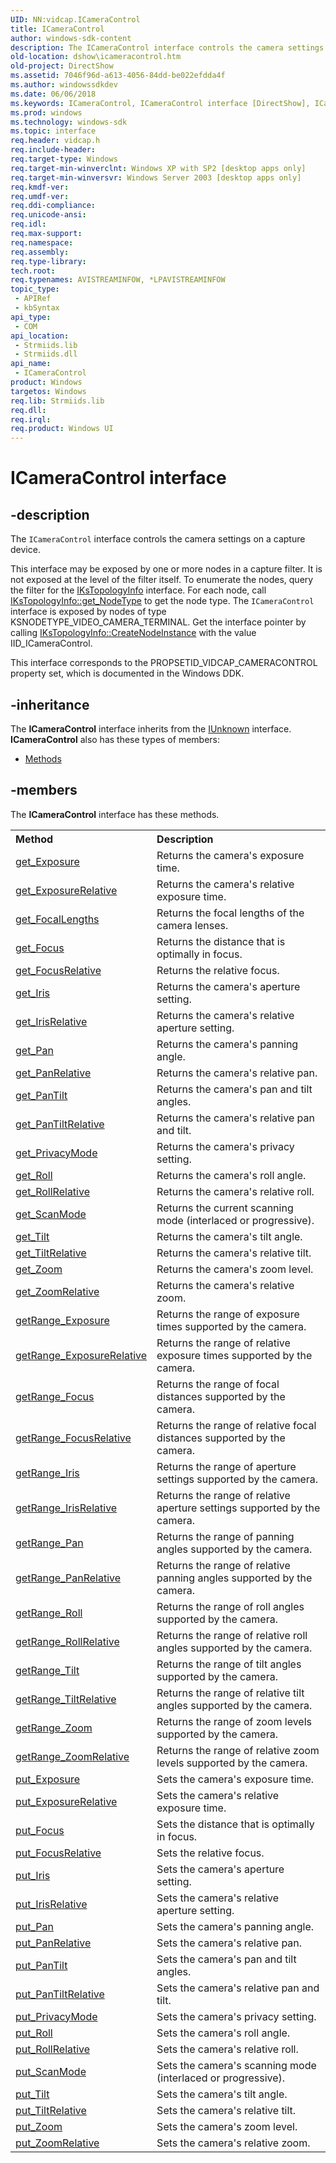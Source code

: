 ```yaml
---
UID: NN:vidcap.ICameraControl
title: ICameraControl
author: windows-sdk-content
description: The ICameraControl interface controls the camera settings on a capture device.This interface may be exposed by one or more nodes in a capture filter.
old-location: dshow\icameracontrol.htm
old-project: DirectShow
ms.assetid: 7046f96d-a613-4056-84dd-be022efdda4f
ms.author: windowssdkdev
ms.date: 06/06/2018
ms.keywords: ICameraControl, ICameraControl interface [DirectShow], ICameraControl interface [DirectShow],described, ICameraControlInterface, dshow.icameracontrol, vidcap/ICameraControl
ms.prod: windows
ms.technology: windows-sdk
ms.topic: interface
req.header: vidcap.h
req.include-header: 
req.target-type: Windows
req.target-min-winverclnt: Windows XP with SP2 [desktop apps only]
req.target-min-winversvr: Windows Server 2003 [desktop apps only]
req.kmdf-ver: 
req.umdf-ver: 
req.ddi-compliance: 
req.unicode-ansi: 
req.idl: 
req.max-support: 
req.namespace: 
req.assembly: 
req.type-library: 
tech.root: 
req.typenames: AVISTREAMINFOW, *LPAVISTREAMINFOW
topic_type:
 - APIRef
 - kbSyntax
api_type:
 - COM
api_location:
 - Strmiids.lib
 - Strmiids.dll
api_name:
 - ICameraControl
product: Windows
targetos: Windows
req.lib: Strmiids.lib
req.dll: 
req.irql: 
req.product: Windows UI
---
```


# ICameraControl interface


## -description



The <code>ICameraControl</code> interface controls the camera settings on a capture device.

This interface may be exposed by one or more nodes in a capture filter. It is not exposed at the level of the filter itself. To enumerate the nodes, query the filter for the <a href="https://msdn.microsoft.com/641a10fe-8e8c-4225-b05e-b09dfb5f2fee">IKsTopologyInfo</a> interface. For each node, call <a href="https://msdn.microsoft.com/6606d563-6a35-4595-8bb2-6cf74f7af4e7">IKsTopologyInfo::get_NodeType</a> to get the node type. The <code>ICameraControl</code> interface is exposed by nodes of type KSNODETYPE_VIDEO_CAMERA_TERMINAL. Get the interface pointer by calling <a href="https://msdn.microsoft.com/f2c7ea1d-abd6-4179-b5b7-d89837ceecd7">IKsTopologyInfo::CreateNodeInstance</a> with the value IID_ICameraControl.

This interface corresponds to the PROPSETID_VIDCAP_CAMERACONTROL property set, which is documented in the Windows DDK.




## -inheritance

The <b xmlns:loc="http://microsoft.com/wdcml/l10n">ICameraControl</b> interface inherits from the <a href="https://msdn.microsoft.com/33f1d79a-33fc-4ce5-a372-e08bda378332">IUnknown</a> interface. <b>ICameraControl</b> also has these types of members:
<ul>
<li><a href="https://docs.microsoft.com/">Methods</a></li>
</ul>

## -members

The <b>ICameraControl</b> interface has these methods.
<table class="members" id="memberListMethods">
<tr>
<th align="left" width="37%">Method</th>
<th align="left" width="63%">Description</th>
</tr>
<tr data="declared;">
<td align="left" width="37%">
<a href="https://msdn.microsoft.com/19323477-8dc7-46ed-b6a3-d0dd8b103924">get_Exposure</a>
</td>
<td align="left" width="63%">
Returns the camera's exposure time.

</td>
</tr>
<tr data="declared;">
<td align="left" width="37%">
<a href="https://msdn.microsoft.com/d63cf869-ccb6-45cb-85ba-a1e41faa8086">get_ExposureRelative</a>
</td>
<td align="left" width="63%">
Returns the camera's relative exposure time.

</td>
</tr>
<tr data="declared;">
<td align="left" width="37%">
<a href="https://msdn.microsoft.com/de566705-1f4b-4ffa-932d-a52521e6963b">get_FocalLengths</a>
</td>
<td align="left" width="63%">
Returns the focal lengths of the camera lenses.

</td>
</tr>
<tr data="declared;">
<td align="left" width="37%">
<a href="https://msdn.microsoft.com/59ab6306-539f-4be4-8e69-348eab6220ea">get_Focus</a>
</td>
<td align="left" width="63%">
Returns the distance that is optimally in focus.

</td>
</tr>
<tr data="declared;">
<td align="left" width="37%">
<a href="https://msdn.microsoft.com/21bc1cbe-747b-4846-814f-1aed0ac614d6">get_FocusRelative</a>
</td>
<td align="left" width="63%">
Returns the relative focus.

</td>
</tr>
<tr data="declared;">
<td align="left" width="37%">
<a href="https://msdn.microsoft.com/710a29f1-f5ab-42cf-b912-dd9b4546757e">get_Iris</a>
</td>
<td align="left" width="63%">
Returns the camera's aperture setting.

</td>
</tr>
<tr data="declared;">
<td align="left" width="37%">
<a href="https://msdn.microsoft.com/15f01c00-ff18-4d58-a03b-9293a8a6a68c">get_IrisRelative</a>
</td>
<td align="left" width="63%">
Returns the camera's relative aperture setting.

</td>
</tr>
<tr data="declared;">
<td align="left" width="37%">
<a href="https://msdn.microsoft.com/4cbf7582-63ad-4572-be62-be1fe5bc60b3">get_Pan</a>
</td>
<td align="left" width="63%">
Returns the camera's panning angle.

</td>
</tr>
<tr data="declared;">
<td align="left" width="37%">
<a href="https://msdn.microsoft.com/a7237e0a-82b3-4e2a-a6c7-97fbb03b5917">get_PanRelative</a>
</td>
<td align="left" width="63%">
Returns the camera's relative pan.

</td>
</tr>
<tr data="declared;">
<td align="left" width="37%">
<a href="https://msdn.microsoft.com/88f67970-2946-49f9-9c90-e562f37edd83">get_PanTilt</a>
</td>
<td align="left" width="63%">
Returns the camera's pan and tilt angles.

</td>
</tr>
<tr data="declared;">
<td align="left" width="37%">
<a href="https://msdn.microsoft.com/5d96dcfb-c0c4-4521-bf1f-30947577d305">get_PanTiltRelative</a>
</td>
<td align="left" width="63%">
Returns the camera's relative pan and tilt.

</td>
</tr>
<tr data="declared;">
<td align="left" width="37%">
<a href="https://msdn.microsoft.com/22bec1da-65ca-4101-8f30-8fbb537e5678">get_PrivacyMode</a>
</td>
<td align="left" width="63%">
Returns the camera's privacy setting.

</td>
</tr>
<tr data="declared;">
<td align="left" width="37%">
<a href="https://msdn.microsoft.com/cebe99e1-9bcc-4826-8b15-b4d6757ec5b4">get_Roll</a>
</td>
<td align="left" width="63%">
Returns the camera's roll angle.

</td>
</tr>
<tr data="declared;">
<td align="left" width="37%">
<a href="https://msdn.microsoft.com/28fa7e55-8e43-40fc-ac6c-e19f91621405">get_RollRelative</a>
</td>
<td align="left" width="63%">
Returns the camera's relative roll.

</td>
</tr>
<tr data="declared;">
<td align="left" width="37%">
<a href="https://msdn.microsoft.com/09a75986-9c5d-44fc-af62-297481854574">get_ScanMode</a>
</td>
<td align="left" width="63%">
Returns the current scanning mode (interlaced or progressive).

</td>
</tr>
<tr data="declared;">
<td align="left" width="37%">
<a href="https://msdn.microsoft.com/8e9d9176-fb27-4221-876b-49f407289877">get_Tilt</a>
</td>
<td align="left" width="63%">
Returns the camera's tilt angle.

</td>
</tr>
<tr data="declared;">
<td align="left" width="37%">
<a href="https://msdn.microsoft.com/e8730043-a506-4c74-a9ca-94d6e003a4b1">get_TiltRelative</a>
</td>
<td align="left" width="63%">
Returns the camera's relative tilt.

</td>
</tr>
<tr data="declared;">
<td align="left" width="37%">
<a href="https://msdn.microsoft.com/7c1fe500-bccf-46ed-bcd9-f65b25e8ccb7">get_Zoom</a>
</td>
<td align="left" width="63%">
Returns the camera's zoom level.

</td>
</tr>
<tr data="declared;">
<td align="left" width="37%">
<a href="https://msdn.microsoft.com/c1926541-d7c7-4a16-bbe7-0d93dec89c67">get_ZoomRelative</a>
</td>
<td align="left" width="63%">
Returns the camera's relative zoom.

</td>
</tr>
<tr data="declared;">
<td align="left" width="37%">
<a href="https://msdn.microsoft.com/42e74ae3-6a07-47c8-8e6a-daf2cb32328c">getRange_Exposure</a>
</td>
<td align="left" width="63%">
Returns the range of exposure times supported by the camera.

</td>
</tr>
<tr data="declared;">
<td align="left" width="37%">
<a href="https://msdn.microsoft.com/ab46e893-037a-42bb-a3ae-bef943cd6a5e">getRange_ExposureRelative</a>
</td>
<td align="left" width="63%">
Returns the range of relative exposure times supported by the camera.

</td>
</tr>
<tr data="declared;">
<td align="left" width="37%">
<a href="https://msdn.microsoft.com/f2da5473-82c3-4719-bba6-04a1793a98eb">getRange_Focus</a>
</td>
<td align="left" width="63%">
Returns the range of focal distances supported by the camera.

</td>
</tr>
<tr data="declared;">
<td align="left" width="37%">
<a href="https://msdn.microsoft.com/c5038a59-bdc4-4034-afd1-256003687187">getRange_FocusRelative</a>
</td>
<td align="left" width="63%">
Returns the range of relative focal distances supported by the camera.

</td>
</tr>
<tr data="declared;">
<td align="left" width="37%">
<a href="https://msdn.microsoft.com/3f3bc5b0-18eb-470c-9922-1d401f43e269">getRange_Iris</a>
</td>
<td align="left" width="63%">
Returns the range of aperture settings supported by the camera.

</td>
</tr>
<tr data="declared;">
<td align="left" width="37%">
<a href="https://msdn.microsoft.com/9816e29b-3366-49e7-aa4c-46b06963c176">getRange_IrisRelative</a>
</td>
<td align="left" width="63%">
Returns the range of relative aperture settings supported by the camera.

</td>
</tr>
<tr data="declared;">
<td align="left" width="37%">
<a href="https://msdn.microsoft.com/390c6330-1eb4-4149-aabc-296b585b577a">getRange_Pan</a>
</td>
<td align="left" width="63%">
Returns the range of panning angles supported by the camera.

</td>
</tr>
<tr data="declared;">
<td align="left" width="37%">
<a href="https://msdn.microsoft.com/31affca6-e9e9-4715-aea4-0a39ce100556">getRange_PanRelative</a>
</td>
<td align="left" width="63%">
Returns the range of relative panning angles supported by the camera.

</td>
</tr>
<tr data="declared;">
<td align="left" width="37%">
<a href="https://msdn.microsoft.com/14400765-d8a2-4ac2-a26b-39949ecd2bda">getRange_Roll</a>
</td>
<td align="left" width="63%">
Returns the range of roll angles supported by the camera.

</td>
</tr>
<tr data="declared;">
<td align="left" width="37%">
<a href="https://msdn.microsoft.com/c0208111-8648-4511-99f6-20489a026c91">getRange_RollRelative</a>
</td>
<td align="left" width="63%">
Returns the range of relative roll angles supported by the camera.

</td>
</tr>
<tr data="declared;">
<td align="left" width="37%">
<a href="https://msdn.microsoft.com/d48920cf-677e-4014-a998-426bb45d1b46">getRange_Tilt</a>
</td>
<td align="left" width="63%">
Returns the range of tilt angles supported by the camera.

</td>
</tr>
<tr data="declared;">
<td align="left" width="37%">
<a href="https://msdn.microsoft.com/8b78e961-8b05-4339-ad66-49f2d892d4dc">getRange_TiltRelative</a>
</td>
<td align="left" width="63%">
Returns the range of relative tilt angles supported by the camera.

</td>
</tr>
<tr data="declared;">
<td align="left" width="37%">
<a href="https://msdn.microsoft.com/93a81b65-4b63-45c9-b065-f4aa5cf2e4ae">getRange_Zoom</a>
</td>
<td align="left" width="63%">
Returns the range of zoom levels supported by the camera.

</td>
</tr>
<tr data="declared;">
<td align="left" width="37%">
<a href="https://msdn.microsoft.com/ea3460b8-b956-4dc9-bed7-f28714e1df11">getRange_ZoomRelative</a>
</td>
<td align="left" width="63%">
Returns the range of relative zoom levels supported by the camera.

</td>
</tr>
<tr data="declared;">
<td align="left" width="37%">
<a href="https://msdn.microsoft.com/2db9bdb3-c508-40b6-bd5e-75e418ba2f18">put_Exposure</a>
</td>
<td align="left" width="63%">
Sets the camera's exposure time.

</td>
</tr>
<tr data="declared;">
<td align="left" width="37%">
<a href="https://msdn.microsoft.com/4afc3f7f-bba2-4160-b917-c792467d6305">put_ExposureRelative</a>
</td>
<td align="left" width="63%">
Sets the camera's relative exposure time.

</td>
</tr>
<tr data="declared;">
<td align="left" width="37%">
<a href="https://msdn.microsoft.com/c896bf2b-33b6-4e7c-bf84-b7dd8f57a4d4">put_Focus</a>
</td>
<td align="left" width="63%">
Sets the distance that is optimally in focus.

</td>
</tr>
<tr data="declared;">
<td align="left" width="37%">
<a href="https://msdn.microsoft.com/d40edc5d-8fa2-4e3a-8aab-c51da0ac8036">put_FocusRelative</a>
</td>
<td align="left" width="63%">
Sets the relative focus.

</td>
</tr>
<tr data="declared;">
<td align="left" width="37%">
<a href="https://msdn.microsoft.com/b181f556-3d3d-4622-8cc9-57fda50bf9c0">put_Iris</a>
</td>
<td align="left" width="63%">
Sets the camera's aperture setting.

</td>
</tr>
<tr data="declared;">
<td align="left" width="37%">
<a href="https://msdn.microsoft.com/76cd3b1d-a6ce-4981-b82f-7ee83e118c33">put_IrisRelative</a>
</td>
<td align="left" width="63%">
Sets the camera's relative aperture setting.

</td>
</tr>
<tr data="declared;">
<td align="left" width="37%">
<a href="https://msdn.microsoft.com/71dc3fe3-089c-46e8-a63b-7a638068d069">put_Pan</a>
</td>
<td align="left" width="63%">
Sets the camera's panning angle.

</td>
</tr>
<tr data="declared;">
<td align="left" width="37%">
<a href="https://msdn.microsoft.com/a4ac28f4-8570-4307-80c1-2960d7c87544">put_PanRelative</a>
</td>
<td align="left" width="63%">
Sets the camera's relative pan.

</td>
</tr>
<tr data="declared;">
<td align="left" width="37%">
<a href="https://msdn.microsoft.com/d9aa052a-72f9-4a17-bebe-809f43264481">put_PanTilt</a>
</td>
<td align="left" width="63%">
Sets the camera's pan and tilt angles.

</td>
</tr>
<tr data="declared;">
<td align="left" width="37%">
<a href="https://msdn.microsoft.com/69d8303c-2ff2-416d-909c-e9f352e53cf1">put_PanTiltRelative</a>
</td>
<td align="left" width="63%">
Sets the camera's relative pan and tilt.

</td>
</tr>
<tr data="declared;">
<td align="left" width="37%">
<a href="https://msdn.microsoft.com/04116eba-926c-43fc-9a45-91be42e9af26">put_PrivacyMode</a>
</td>
<td align="left" width="63%">
Sets the camera's privacy setting.

</td>
</tr>
<tr data="declared;">
<td align="left" width="37%">
<a href="https://msdn.microsoft.com/f74c7acc-e141-4238-bcbe-7890646e706c">put_Roll</a>
</td>
<td align="left" width="63%">
Sets the camera's roll angle.

</td>
</tr>
<tr data="declared;">
<td align="left" width="37%">
<a href="https://msdn.microsoft.com/b0dbfd1c-493f-4f35-88ab-cd3868a56370">put_RollRelative</a>
</td>
<td align="left" width="63%">
Sets the camera's relative roll.

</td>
</tr>
<tr data="declared;">
<td align="left" width="37%">
<a href="https://msdn.microsoft.com/74d5d2bd-4aa4-49f6-a02f-c53af1333a1b">put_ScanMode</a>
</td>
<td align="left" width="63%">
Sets the camera's scanning mode (interlaced or progressive).

</td>
</tr>
<tr data="declared;">
<td align="left" width="37%">
<a href="https://msdn.microsoft.com/e75adedb-5cf2-4b2c-bb57-1bfedfc81979">put_Tilt</a>
</td>
<td align="left" width="63%">
Sets the camera's tilt angle.

</td>
</tr>
<tr data="declared;">
<td align="left" width="37%">
<a href="https://msdn.microsoft.com/69aa7ecf-4816-460b-b4f8-480c0d4f8331">put_TiltRelative</a>
</td>
<td align="left" width="63%">
Sets the camera's relative tilt.

</td>
</tr>
<tr data="declared;">
<td align="left" width="37%">
<a href="https://msdn.microsoft.com/e6bb0206-04c4-4d93-b267-2881e58c0a14">put_Zoom</a>
</td>
<td align="left" width="63%">
Sets the camera's zoom level.

</td>
</tr>
<tr data="declared;">
<td align="left" width="37%">
<a href="https://msdn.microsoft.com/815f92c3-bfab-47d5-86dd-f9b2321d20eb">put_ZoomRelative</a>
</td>
<td align="left" width="63%">
Sets the camera's relative zoom.

</td>
</tr>
</table> 


